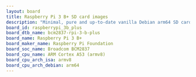 ```yaml
---
layout: board
title: Raspberry Pi 3 B+ SD card images
description: "Minimal, pure and up-to-date vanilla Debian arm64 SD card images for Raspberry Pi 3 B+ by Raspberry Pi Foundation, SoC: Broadcom BCM2837, CPU ISA: armv8"
board_id: raspberrypi_3b_plus
board_dtb_name: bcm2837-rpi-3-b-plus
board_name: Raspberry Pi 3 B+
board_maker_name: Raspberry Pi Foundation
board_soc_name: Broadcom BCM2837
board_cpu_name: ARM Cortex A53 (armv8)
board_cpu_arch_isa: armv8
board_cpu_arch_debian: arm64
---
```


